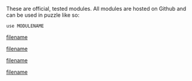 These are official, tested modules. All modules are hosted on Github and can be used in puzzle like so:

`use MODULENAME`

<!-- UI -->
[filename](https://raw.githubusercontent.com/puzzlelang/puzzle-catalog/master/modules/ui/Readme.md ':include')

<!-- ELEMENTS -->
[filename](https://raw.githubusercontent.com/puzzlelang/puzzle-catalog/master/modules/elements/Readme.md ':include')

<!-- REST -->
[filename](https://raw.githubusercontent.com/puzzlelang/puzzle-catalog/master/modules/rest/Readme.md ':include')

<!-- API -->
[filename](https://raw.githubusercontent.com/puzzlelang/puzzle-catalog/master/modules/api/Readme.md ':include')
